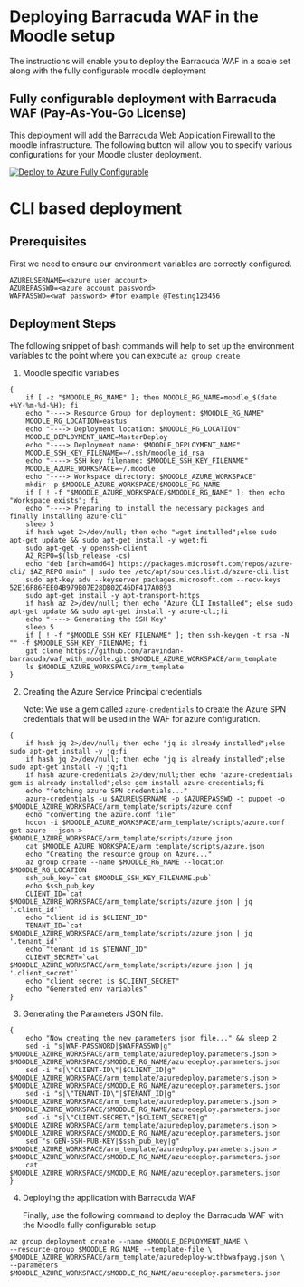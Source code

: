 # Deploying Barracuda WAF in the Moodle setup

The instructions will enable you to deploy the Barracuda WAF in a scale set along with the fully configurable moodle deployment

## Fully configurable deployment with Barracuda WAF (Pay-As-You-Go License)

This deployment will add the Barracuda Web Application Firewall to the moodle infrastructure.
The following button will allow you to specify various configurations for your Moodle cluster
deployment.

[![Deploy to Azure Fully Configurable](http://azuredeploy.net/deploybutton.png)](https://portal.azure.com/#create/Microsoft.Template/uri/https%3A%2F%2Fraw.githubusercontent.com%2Faravindan-barracuda%2Fwaf_with_moodle%2Fmaster%2Fazuredeploy-withbwafpayg.json)

# CLI based deployment

## Prerequisites

First we need to ensure our environment variables are correctly configured.

```
AZUREUSERNAME=<azure user account>
AZUREPASSWD=<azure account password>
WAFPASSWD=<waf password> #for example @Testing123456
```

## Deployment Steps

The following snippet of bash commands will help to set up the environment variables to the point where you      can execute ```az group create```

1. Moodle specific variables

```
{
    if [ -z "$MOODLE_RG_NAME" ]; then MOODLE_RG_NAME=moodle_$(date +%Y-%m-%d-%H); fi
    echo "----> Resource Group for deployment: $MOODLE_RG_NAME"
    MOODLE_RG_LOCATION=eastus
    echo "----> Deployment location: $MOODLE_RG_LOCATION"
    MOODLE_DEPLOYMENT_NAME=MasterDeploy
    echo "----> Deployment name: $MOODLE_DEPLOYMENT_NAME"
    MOODLE_SSH_KEY_FILENAME=~/.ssh/moodle_id_rsa
    echo "----> SSH key filename: $MOODLE_SSH_KEY_FILENAME"
    MOODLE_AZURE_WORKSPACE=~/.moodle
    echo "----> Workspace directory: $MOODLE_AZURE_WORKSPACE"
    mkdir -p $MOODLE_AZURE_WORKSPACE/$MOODLE_RG_NAME
    if [ ! -f "$MOODLE_AZURE_WORKSPACE/$MOODLE_RG_NAME" ]; then echo "Workspace exists"; fi
    echo "----> Preparing to install the necessary packages and finally installing azure-cli"
    sleep 5
    if hash wget 2>/dev/null; then echo "wget installed";else sudo apt-get update && sudo apt-get install -y wget;fi
    sudo apt-get -y openssh-client
    AZ_REPO=$(lsb_release -cs)
    echo "deb [arch=amd64] https://packages.microsoft.com/repos/azure-cli/ $AZ_REPO main" | sudo tee /etc/apt/sources.list.d/azure-cli.list
    sudo apt-key adv --keyserver packages.microsoft.com --recv-keys 52E16F86FEE04B979B07E28DB02C46DF417A0893
    sudo apt-get install -y apt-transport-https
    if hash az 2>/dev/null; then echo "Azure CLI Installed"; else sudo apt-get update && sudo apt-get install -y azure-cli;fi
    echo "----> Generating the SSH Key"
    sleep 5
    if [ ! -f "$MOODLE_SSH_KEY_FILENAME" ]; then ssh-keygen -t rsa -N "" -f $MOODLE_SSH_KEY_FILENAME; fi
    git clone https://github.com/aravindan-barracuda/waf_with_moodle.git $MOODLE_AZURE_WORKSPACE/arm_template
    ls $MOODLE_AZURE_WORKSPACE/arm_template
}
```
2. Creating the Azure Service Principal credentials

    Note: We use a gem called ```azure-credentials``` to create the Azure SPN credentials that will be used in the WAF for azure configuration. 

```
{
    if hash jq 2>/dev/null; then echo "jq is already installed";else sudo apt-get install -y jq;fi
    if hash jq 2>/dev/null; then echo "jq is already installed";else sudo apt-get install -y jq;fi
    if hash azure-credentials 2>/dev/null;then echo "azure-credentials gem is already installed";else gem install azure-credentials;fi
    echo "fetching azure SPN credentials..."
    azure-credentials -u $AZUREUSERNAME -p $AZUREPASSWD -t puppet -o $MOODLE_AZURE_WORKSPACE/arm_template/scripts/azure.conf
    echo "converting the azure.conf file"
    hocon -i $MOODLE_AZURE_WORKSPACE/arm_template/scripts/azure.conf get azure --json > $MOODLE_AZURE_WORKSPACE/arm_template/scripts/azure.json
    cat $MOODLE_AZURE_WORKSPACE/arm_template/scripts/azure.json
    echo "Creating the resource group on Azure..."
    az group create --name $MOODLE_RG_NAME --location $MOODLE_RG_LOCATION
    ssh_pub_key=`cat $MOODLE_SSH_KEY_FILENAME.pub`
    echo $ssh_pub_key
    CLIENT_ID=`cat $MOODLE_AZURE_WORKSPACE/arm_template/scripts/azure.json | jq '.client_id'`
    echo "client id is $CLIENT_ID"
    TENANT_ID=`cat $MOODLE_AZURE_WORKSPACE/arm_template/scripts/azure.json | jq '.tenant_id'`
    echo "tenant id is $TENANT_ID"
    CLIENT_SECRET=`cat $MOODLE_AZURE_WORKSPACE/arm_template/scripts/azure.json | jq '.client_secret'`
    echo "client secret is $CLIENT_SECRET"
    echo "Generated env variables"
}
```
3. Generating the Parameters JSON file.

```
{
    echo "Now creating the new parameters json file..." && sleep 2
    sed -i "s|WAF-PASSWORD|$WAFPASSWD|g" $MOODLE_AZURE_WORKSPACE/arm_template/azuredeploy.parameters.json > $MOODLE_AZURE_WORKSPACE/$MOODLE_RG_NAME/azuredeploy.parameters.json
    sed -i "s|\"CLIENT-ID\"|$CLIENT_ID|g" $MOODLE_AZURE_WORKSPACE/arm_template/azuredeploy.parameters.json > $MOODLE_AZURE_WORKSPACE/$MOODLE_RG_NAME/azuredeploy.parameters.json
    sed -i "s|\"TENANT-ID\"|$TENANT_ID|g" $MOODLE_AZURE_WORKSPACE/arm_template/azuredeploy.parameters.json > $MOODLE_AZURE_WORKSPACE/$MOODLE_RG_NAME/azuredeploy.parameters.json
    sed -i "s|\"CLIENT-SECRET\"|$CLIENT_SECRET|g" $MOODLE_AZURE_WORKSPACE/arm_template/azuredeploy.parameters.json > $MOODLE_AZURE_WORKSPACE/$MOODLE_RG_NAME/azuredeploy.parameters.json
    sed "s|GEN-SSH-PUB-KEY|$ssh_pub_key|g" $MOODLE_AZURE_WORKSPACE/arm_template/azuredeploy.parameters.json > $MOODLE_AZURE_WORKSPACE/$MOODLE_RG_NAME/azuredeploy.parameters.json
    cat $MOODLE_AZURE_WORKSPACE/$MOODLE_RG_NAME/azuredeploy.parameters.json
}
```
4. Deploying the application with Barracuda WAF

    Finally, use the following command to deploy the Barracuda WAF with the Moodle fully configurable setup.

```
az group deployment create --name $MOODLE_DEPLOYMENT_NAME \
--resource-group $MOODLE_RG_NAME --template-file \
$MOODLE_AZURE_WORKSPACE/arm_template/azuredeploy-withbwafpayg.json \
--parameters $MOODLE_AZURE_WORKSPACE/$MOODLE_RG_NAME/azuredeploy.parameters.json

```




